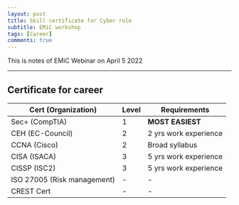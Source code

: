 ```yaml
---
layout: post
title: Skill certificate for Cyber role
subtitle: EMiC workshop
tags: [Career]
comments: true
---
```


This is notes of EMiC Webinar on April 5 2022

***

## Certificate for career

| Cert (Organization) | Level | Requirements |
|-|-|-|
| Sec+ (CompTIA) | 1 | **MOST EASIEST** |
| CEH (EC-Council) | 2 | 2 yrs work experience |
| CCNA (Cisco) | 2 | Broad syllabus |
| CISA (ISACA) | 3 | 5 yrs work experience |
| CISSP (ISC2) | 3 | 5 yrs work experience |
| ISO 27005 (Risk management) | - | - |
| CREST Cert | - | - |